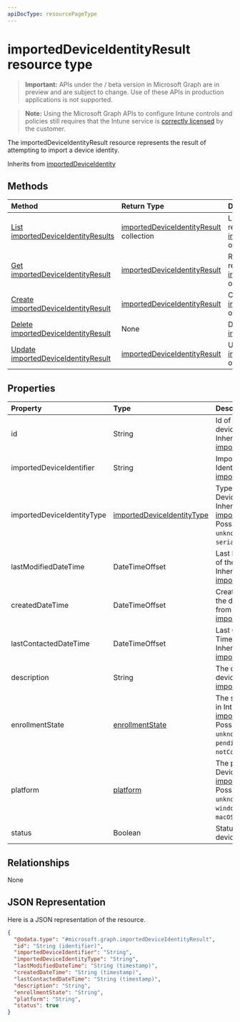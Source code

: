 ```yaml
---
apiDocType: resourcePageType
---
```

# importedDeviceIdentityResult resource type

> **Important:** APIs under the / beta version in Microsoft Graph are in preview and are subject to change. Use of these APIs in production applications is not supported.

> **Note:** Using the Microsoft Graph APIs to configure Intune controls and policies still requires that the Intune service is [correctly licensed](https://go.microsoft.com/fwlink/?linkid=839381) by the customer.

The importedDeviceIdentityResult resource represents the result of attempting to import a device identity.

Inherits from [importedDeviceIdentity](../resources/intune_enrollment_importeddeviceidentity.md)

## Methods
|Method|Return Type|Description|
|:---|:---|:---|
|[List importedDeviceIdentityResults](../api/intune_enrollment_importeddeviceidentityresult_list.md)|[importedDeviceIdentityResult](../resources/intune_enrollment_importeddeviceidentityresult.md) collection|List properties and relationships of the [importedDeviceIdentityResult](../resources/intune_enrollment_importeddeviceidentityresult.md) objects.|
|[Get importedDeviceIdentityResult](../api/intune_enrollment_importeddeviceidentityresult_get.md)|[importedDeviceIdentityResult](../resources/intune_enrollment_importeddeviceidentityresult.md)|Read properties and relationships of the [importedDeviceIdentityResult](../resources/intune_enrollment_importeddeviceidentityresult.md) object.|
|[Create importedDeviceIdentityResult](../api/intune_enrollment_importeddeviceidentityresult_create.md)|[importedDeviceIdentityResult](../resources/intune_enrollment_importeddeviceidentityresult.md)|Create a new [importedDeviceIdentityResult](../resources/intune_enrollment_importeddeviceidentityresult.md) object.|
|[Delete importedDeviceIdentityResult](../api/intune_enrollment_importeddeviceidentityresult_delete.md)|None|Deletes a [importedDeviceIdentityResult](../resources/intune_enrollment_importeddeviceidentityresult.md).|
|[Update importedDeviceIdentityResult](../api/intune_enrollment_importeddeviceidentityresult_update.md)|[importedDeviceIdentityResult](../resources/intune_enrollment_importeddeviceidentityresult.md)|Update the properties of a [importedDeviceIdentityResult](../resources/intune_enrollment_importeddeviceidentityresult.md) object.|

## Properties
|Property|Type|Description|
|:---|:---|:---|
|id|String|Id of the imported device identity Inherited from [importedDeviceIdentity](../resources/intune_enrollment_importeddeviceidentity.md)|
|importedDeviceIdentifier|String|Imported Device Identifier Inherited from [importedDeviceIdentity](../resources/intune_enrollment_importeddeviceidentity.md)|
|importedDeviceIdentityType|[importedDeviceIdentityType](../resources/intune_enrollment_importeddeviceidentitytype.md)|Type of Imported Device Identity Inherited from [importedDeviceIdentity](../resources/intune_enrollment_importeddeviceidentity.md). Possible values are: `unknown`, `imei`, `serialNumber`.|
|lastModifiedDateTime|DateTimeOffset|Last Modified DateTime of the description Inherited from [importedDeviceIdentity](../resources/intune_enrollment_importeddeviceidentity.md)|
|createdDateTime|DateTimeOffset|Created Date Time of the device Inherited from [importedDeviceIdentity](../resources/intune_enrollment_importeddeviceidentity.md)|
|lastContactedDateTime|DateTimeOffset|Last Contacted Date Time of the device Inherited from [importedDeviceIdentity](../resources/intune_enrollment_importeddeviceidentity.md)|
|description|String|The description of the device Inherited from [importedDeviceIdentity](../resources/intune_enrollment_importeddeviceidentity.md)|
|enrollmentState|[enrollmentState](../resources/intune_enrollment_enrollmentstate.md)|The state of the device in Intune Inherited from [importedDeviceIdentity](../resources/intune_enrollment_importeddeviceidentity.md). Possible values are: `unknown`, `enrolled`, `pendingReset`, `failed`, `notContacted`, `blocked`.|
|platform|[platform](../resources/intune_enrollment_platform.md)|The platform of the Device. Inherited from [importedDeviceIdentity](../resources/intune_enrollment_importeddeviceidentity.md). Possible values are: `unknown`, `ios`, `android`, `windows`, `windowsMobile`, `macOS`.|
|status|Boolean|Status of imported device identity|

## Relationships
None
## JSON Representation
Here is a JSON representation of the resource.
<!-- {
  "blockType": "resource",
  "keyProperty": "id",
  "@odata.type": "microsoft.graph.importedDeviceIdentityResult"
}
-->
``` json
{
  "@odata.type": "#microsoft.graph.importedDeviceIdentityResult",
  "id": "String (identifier)",
  "importedDeviceIdentifier": "String",
  "importedDeviceIdentityType": "String",
  "lastModifiedDateTime": "String (timestamp)",
  "createdDateTime": "String (timestamp)",
  "lastContactedDateTime": "String (timestamp)",
  "description": "String",
  "enrollmentState": "String",
  "platform": "String",
  "status": true
}
```





